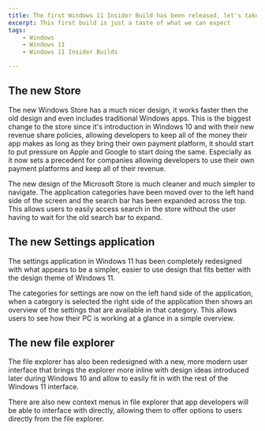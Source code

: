 ```yaml
---
title: The first Windows 11 Insider Build has been released, let's take a look
excerpt: This first build is just a taste of what we can expect
tags:
    - Windows
    - Windows 11
    - Windows 11 Insider Builds

---
```


## The new Store

The new Windows Store has a much nicer design, it works faster then the old design and even includes traditional Windows apps. This is the biggest change to the store since it's introduction in Windows 10 and with their new revenue share policies, allowing developers to keep all of the money their app makes as long as they bring their own payment platform, it should start to put pressure on Apple and Google to start doing the same. Especially as it now sets a precedent for companies allowing developers to use their own payment platforms and keep all of their revenue.

The new design of the Microsoft Store is much cleaner and much simpler to navigate. The application categories have been moved over to the left hand side of the screen and the search bar has been expanded across the top. This allows users to easily access search in the store without the user having to wait for the old search bar to expand.

## The new Settings application

The settings application in Windows 11 has been completely redesigned with what appears to be a simpler, easier to use design that fits better with the design theme of Windows 11.

The categories for settings are now on the left hand side of the application, when a category is selected the right side of the application then shows an overview of the settings that are available in that category. This allows users to see how their PC is working at a glance in a simple overview.

## The new file explorer

The file explorer has also been redesigned with a new, more modern user interface that brings the explorer more inline with design ideas introduced later during Windows 10 and allow to easily fit in with the rest of the Windows 11 interface.

There are also new context menus in file explorer that app developers will be able to interface with directly, allowing them to offer options to users directly from the file explorer.
